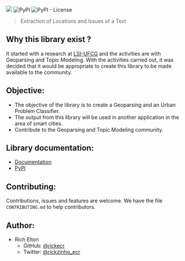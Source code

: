![](https://i.imgur.com/ccaix2x.png)
![PyPI](https://img.shields.io/pypi/v/PyElit)
![PyPI - License](https://img.shields.io/pypi/l/PyElit)

> Extraction of Locations and Issues of a Text

## Why this library exist ?

It started with a research at [LSI-UFCG](https://sites.google.com/view/lsi-ufcg) and the activities are with Geoparsing and Topic Modeling. With the activities carried out, it was decided that it would be appropriate to create this library to be made available to the community.

## Objective:

- The objective of the library is to create a Geoparsing and an Urban Problem Classifier.
- The output from this library will be used in another application in the area of ​​smart cities.
- Contribute to the Geoparsing and Topic Modeling community.

## Library documentation:

- [Documentation](https://richecr.github.io/PyElit/)
- [PyPI](https://pypi.org/project/PyElit/)

## Contributing:

Contributions, issues and features are welcome. We have the file `CONTRIBUTING.md` to help contributors.

## Author:

- Rich Elton
  - GitHub: [@rickecr](https://github.com/rickecr)
  - Twitter: [@rickzinho_ecr](https://twitter.com/rickzinho_ecr)

